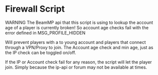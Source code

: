# Firewall Script

WARNING
The BeamMP api that this script is using to lookup the account age of a player is currently broken! So account age checks fail with the error defined in MSG_PROFILE_HIDDEN


Will prevent players with a to young account and players that connect through a VPN/Proxy to join.
The Account age check and min age, just as the IP check can be toggled on/off.

If the IP or Account check fail for any reason, the script will let the player join. Simply because the ip-api or forum may not be available at times.